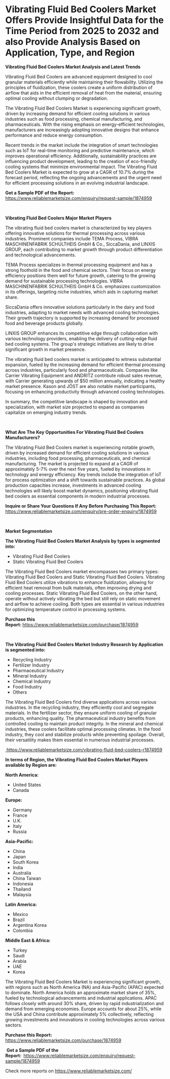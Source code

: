 <p><h1>Vibrating Fluid Bed Coolers Market Offers Provide Insightful Data for the Time Period from 2025 to 2032 and also Provide Analysis Based on Application, Type, and Region</h1></p><p><strong>Vibrating Fluid Bed Coolers Market Analysis and Latest Trends</strong></p>
<p><p>Vibrating Fluid Bed Coolers are advanced equipment designed to cool granular materials efficiently while maintaining their flowability. Utilizing the principles of fluidization, these coolers create a uniform distribution of airflow that aids in the efficient removal of heat from the material, ensuring optimal cooling without clumping or degradation.</p><p>The Vibrating Fluid Bed Coolers Market is experiencing significant growth, driven by increasing demand for efficient cooling solutions in various industries such as food processing, chemical manufacturing, and pharmaceuticals. With the rising emphasis on energy-efficient technologies, manufacturers are increasingly adopting innovative designs that enhance performance and reduce energy consumption.</p><p>Recent trends in the market include the integration of smart technologies such as IoT for real-time monitoring and predictive maintenance, which improves operational efficiency. Additionally, sustainability practices are influencing product development, leading to the creation of eco-friendly cooling systems that minimize environmental impact. The Vibrating Fluid Bed Coolers Market is expected to grow at a CAGR of 10.7% during the forecast period, reflecting the ongoing advancements and the urgent need for efficient processing solutions in an evolving industrial landscape.</p></p>
<p><strong>Get a Sample PDF of the Report:&nbsp;</strong> <a href="https://www.reliablemarketsize.com/enquiry/request-sample/1874959?utm_campaign=1789&utm_medium=2&utm_source=Github&utm_content=ia&utm_term=28022025&utm_id=vibrating-fluid-bed-coolers">https://www.reliablemarketsize.com/enquiry/request-sample/1874959</a></p>
<p>&nbsp;</p>
<p><strong>Vibrating Fluid Bed Coolers Major Market Players</strong></p>
<p><p>The vibrating fluid bed coolers market is characterized by key players offering innovative solutions for thermal processing across various industries. Prominent companies include TEMA Process, VIBRA MASCHINENFABRIK SCHULTHEIS GmbH & Co., SiccaDania, and LINXIS GROUP, each contributing to market growth through product differentiation and technological advancements.</p><p>TEMA Process specializes in thermal processing equipment and has a strong foothold in the food and chemical sectors. Their focus on energy efficiency positions them well for future growth, catering to the growing demand for sustainable processing technologies. VIBRA MASCHINENFABRIK SCHULTHEIS GmbH & Co. emphasizes customization in its offerings, targeting niche industries, which aids in capturing market share.</p><p>SiccaDania offers innovative solutions particularly in the dairy and food industries, adapting to market needs with advanced cooling technologies. Their growth trajectory is supported by increasing demand for processed food and beverage products globally.</p><p>LINXIS GROUP enhances its competitive edge through collaboration with various technology providers, enabling the delivery of cutting-edge fluid bed cooling systems. The group's strategic initiatives are likely to drive significant growth in market presence.</p><p>The vibrating fluid bed coolers market is anticipated to witness substantial expansion, fueled by the increasing demand for efficient thermal processing across industries, particularly food and pharmaceuticals. Companies like Carrier Vibrating Equipment and ANDRITZ contribute robust sales revenue, with Carrier generating upwards of $50 million annually, indicating a healthy market presence. Kason and JÖST are also notable market participants, focusing on enhancing productivity through advanced cooling technologies.</p><p>In summary, the competitive landscape is shaped by innovation and specialization, with market size projected to expand as companies capitalize on emerging industry trends.</p></p>
<p>&nbsp;</p>
<p><strong>What Are The Key Opportunities For Vibrating Fluid Bed Coolers Manufacturers?</strong></p>
<p><p>The Vibrating Fluid Bed Coolers market is experiencing notable growth, driven by increased demand for efficient cooling solutions in various industries, including food processing, pharmaceuticals, and chemical manufacturing. The market is projected to expand at a CAGR of approximately 5-7% over the next five years, fueled by innovations in technology and energy efficiency. Key trends include the integration of IoT for process optimization and a shift towards sustainable practices. As global production capacities increase, investments in advanced cooling technologies will likely boost market dynamics, positioning vibrating fluid bed coolers as essential components in modern industrial processes.</p></p>
<p><strong>Inquire or Share Your Questions If Any Before Purchasing This Report:</strong> <a href="https://www.reliablemarketsize.com/enquiry/pre-order-enquiry/1874959?utm_campaign=1789&utm_medium=2&utm_source=Github&utm_content=ia&utm_term=28022025&utm_id=vibrating-fluid-bed-coolers">https://www.reliablemarketsize.com/enquiry/pre-order-enquiry/1874959</a></p>
<p>&nbsp;</p>
<p><strong>Market Segmentation</strong></p>
<p><strong>The Vibrating Fluid Bed Coolers Market Analysis by types is segmented into:</strong></p>
<p><ul><li>Vibrating Fluid Bed Coolers</li><li>Static Vibrating Fluid Bed Coolers</li></ul></p>
<p><p>The Vibrating Fluid Bed Coolers market encompasses two primary types: Vibrating Fluid Bed Coolers and Static Vibrating Fluid Bed Coolers. Vibrating Fluid Bed Coolers utilize vibrations to enhance fluidization, allowing for efficient heat removal from bulk materials, often improving drying and cooling processes. Static Vibrating Fluid Bed Coolers, on the other hand, operate without actively vibrating the bed but still rely on static movement and airflow to achieve cooling. Both types are essential in various industries for optimizing temperature control in processing systems.</p></p>
<p><strong>Purchase this Report:&nbsp;</strong><a href="https://www.reliablemarketsize.com/purchase/1874959?utm_campaign=1789&utm_medium=2&utm_source=Github&utm_content=ia&utm_term=28022025&utm_id=vibrating-fluid-bed-coolers">https://www.reliablemarketsize.com/purchase/1874959</a></p>
<p>&nbsp;</p>
<p><strong>The Vibrating Fluid Bed Coolers Market Industry Research by Application is segmented into:</strong></p>
<p><ul><li>Recycling Industry</li><li>Fertilizer Industry</li><li>Pharmaceutical Industry</li><li>Mineral Industry</li><li>Chemical Industry</li><li>Food Industry</li><li>Others</li></ul></p>
<p><p>The Vibrating Fluid Bed Coolers find diverse applications across various industries. In the recycling industry, they efficiently cool and segregate materials. In the fertilizer sector, they ensure uniform cooling of granular products, enhancing quality. The pharmaceutical industry benefits from controlled cooling to maintain product integrity. In the mineral and chemical industries, these coolers facilitate optimal processing climates. In the food industry, they cool and stabilize products while preventing spoilage. Overall, their versatility makes them essential in numerous industrial processes.</p></p>
<p><a href="https://www.reliablemarketsize.com/vibrating-fluid-bed-coolers-r1874959?utm_campaign=1789&utm_medium=2&utm_source=Github&utm_content=ia&utm_term=28022025&utm_id=vibrating-fluid-bed-coolers">&nbsp;https://www.reliablemarketsize.com/vibrating-fluid-bed-coolers-r1874959</a></p>
<p><strong>In terms of Region, the Vibrating Fluid Bed Coolers Market Players available by Region are:</strong></p>
<p>
    <p> <strong> North America: </strong>
        <ul>
            <li>United States</li>
            <li>Canada</li>
        </ul>
        </p> 
    <p> <strong> Europe: </strong>
        <ul>
            <li>Germany</li>
            <li>France</li>
            <li>U.K.</li>
            <li>Italy</li>
            <li>Russia</li>
        </ul>
        </p> 
    <p> <strong> Asia-Pacific: </strong>
        <ul>
            <li>China</li>
            <li>Japan</li>
            <li>South Korea</li>
            <li>India</li>
            <li>Australia</li>
            <li>China Taiwan</li>
            <li>Indonesia</li>
            <li>Thailand</li>
            <li>Malaysia</li>
        </ul>
        </p> 
    <p> <strong> Latin America: </strong>
        <ul>
            <li>Mexico</li>
            <li>Brazil</li>
            <li>Argentina Korea</li>
            <li>Colombia</li>
        </ul>
        </p> 
    <p> <strong> Middle East & Africa: </strong>
        <ul>
            <li>Turkey</li>
            <li>Saudi</li>
            <li>Arabia</li>
            <li>UAE</li>
            <li>Korea</li>
        </ul>
    </p>
    </p>
<p><p>The Vibrating Fluid Bed Coolers Market is experiencing significant growth, with regions such as North America (NA) and Asia-Pacific (APAC) expected to dominate. North America holds an approximate market share of 35%, fueled by technological advancements and industrial applications. APAC follows closely with around 30% share, driven by rapid industrialization and demand from emerging economies. Europe accounts for about 25%, while the USA and China contribute approximately 5% collectively, reflecting growing investments and innovations in cooling technologies across various sectors.</p></p>
<p><strong>Purchase this Report: </strong><a href="https://www.reliablemarketsize.com/purchase/1874959?utm_campaign=1789&utm_medium=2&utm_source=Github&utm_content=ia&utm_term=28022025&utm_id=vibrating-fluid-bed-coolers">https://www.reliablemarketsize.com/purchase/1874959</a></p>
<p>&nbsp;<strong>Get a Sample PDF of the Report:&nbsp;&nbsp;</strong><a href="https://www.reliablemarketsize.com/enquiry/request-sample/1874959?utm_campaign=1789&utm_medium=2&utm_source=Github&utm_content=ia&utm_term=28022025&utm_id=vibrating-fluid-bed-coolers">https://www.reliablemarketsize.com/enquiry/request-sample/1874959</a></p>
<p><strong></strong></p>
<p>Check more reports on <a href="https://www.reliablemarketsize.com/?utm_campaign=1789&utm_medium=2&utm_source=Github&utm_content=ia&utm_term=28022025&utm_id=vibrating-fluid-bed-coolers">https://www.reliablemarketsize.com/</a></p>
